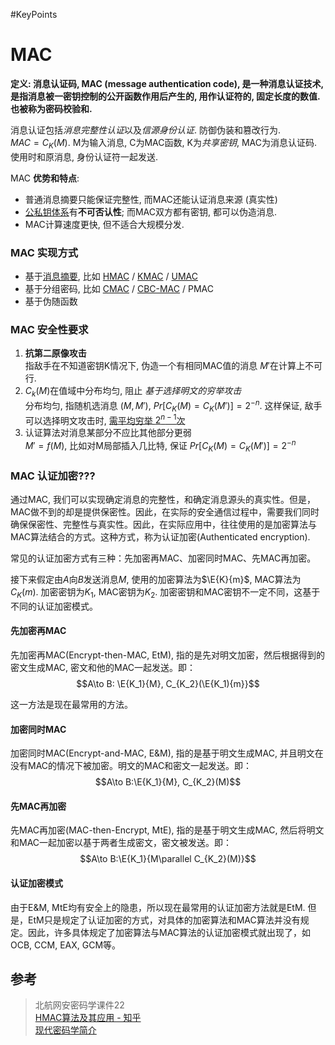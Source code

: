 #KeyPoints

# MAC

**定义: 消息认证码, MAC (message authentication code), 是一种消息认证技术, 是指消息被一密钥控制的公开函数作用后产生的, 用作认证符的, 固定长度的数值. 也被称为密码校验和.**  

消息认证包括*消息完整性认证*以及*信源身份认证*. 防御伪装和篡改行为.  
$MAC=C_{K}(M)$. M为输入消息, C为MAC函数, K为*共享密钥*, MAC为消息认证码. 使用时和原消息, 身份认证符一起发送.

MAC **优势和特点**:  
- 普通消息摘要只能保证完整性, 而MAC还能认证消息来源 (真实性)
- [公私钥体系](../../公钥密码/数字签名.md)有**不可否认性**; 而MAC双方都有密钥, 都可以伪造消息. 
- MAC计算速度更快, 但不适合大规模分发.

### MAC 实现方式

- 基于[消息摘要](../消息摘要.md), 比如 [HMAC](HMAC.md) / [KMAC](KMAC.md) / [UMAC](UMAC.md)
- 基于分组密码, 比如  [CMAC](CMAC.md) / [CBC-MAC](CBC-MAC.md) / PMAC
- 基于伪随函数

### MAC 安全性要求

1. **抗第二原像攻击**  
指敌手在不知道密钥K情况下, 伪造一个有相同MAC值的消息 $M'$在计算上不可行.
1. $C_{k}(M)$在值域中分布均匀, 阻止 *基于选择明文的穷举攻击*  
分布均匀, 指随机选消息 $(M, M')$, $Pr[C_{K}(M)=C_{K}(M')]=2^{-n}$. 这样保证, 敌手可以选择明文攻击时, [需平均穷举 $2^{n-1}$次](../生日攻击.md)
1. 认证算法对消息某部分不应比其他部分更弱  
$M'=f(M)$, 比如对M局部插入几比特, 保证 $Pr[C_{K}(M)=C_{K}(M')]=2^{-n}$

### MAC 认证加密???

通过MAC,
我们可以实现确定消息的完整性，和确定消息源头的真实性。但是，MAC做不到的却是提供保密性。因此，在实际的安全通信过程中，需要我们同时确保保密性、完整性与真实性。因此，在实际应用中，往往使用的是加密算法与MAC算法结合的方式。这种方式，称为认证加密(Authenticated
encryption).

常见的认证加密方式有三种：先加密再MAC、加密同时MAC、先MAC再加密。

接下来假定由$A$向$B$发送消息$M$, 使用的加密算法为$\E{K}{m}$,
MAC算法为$C_K(m)$. 加密密钥为$K_1$, MAC密钥为$K_2$.
加密密钥和MAC密钥不一定不同，这基于不同的认证加密模式。

#### 先加密再MAC

先加密再MAC(Encrypt-then-MAC, EtM),
指的是先对明文加密，然后根据得到的密文生成MAC,
密文和他的MAC一起发送。即：
$$A\to B: \E{K_1}{M}, C_{K_2}(\E{K_1){m}}$$

这一方法是现在最常用的方法。

#### 加密同时MAC

加密同时MAC(Encrypt-and-MAC, E&M), 指的是基于明文生成MAC,
并且明文在没有MAC的情况下被加密。明文的MAC和密文一起发送。即：
$$A\to B:\E{K_1}{M}, C_{K_2}(M)$$

#### 先MAC再加密

先MAC再加密(MAC-then-Encrypt, MtE), 指的是基于明文生成MAC,
然后将明文和MAC一起加密以基于两者生成密文，密文被发送。即：
$$A\to B:\E{K_1}{M\parallel C_{K_2}(M)}$$

#### 认证加密模式

由于E&M, MtE均有安全上的隐患，所以现在最常用的认证加密方法就是EtM.
但是，EtM只是规定了认证加密的方式，对具体的加密算法和MAC算法并没有规定。因此，许多具体规定了加密算法与MAC算法的认证加密模式就出现了，如OCB,
CCM, EAX, GCM等。


## 参考
> 北航网安密码学课件22  
> [HMAC算法及其应用 - 知乎](https://zhuanlan.zhihu.com/p/136590049)  
> [现代密码学简介](https://github.com/Evian-Zhang/Introduction-to-modern-cryptography)